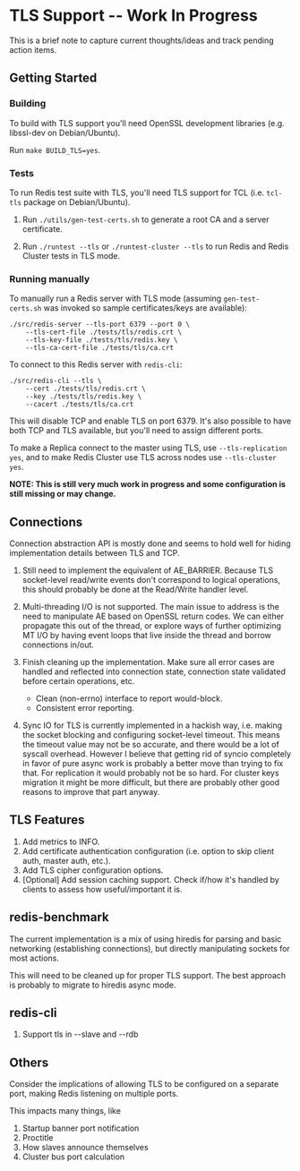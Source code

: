 TLS Support -- Work In Progress
===============================

This is a brief note to capture current thoughts/ideas and track pending action
items.

Getting Started
---------------

### Building

To build with TLS support you'll need OpenSSL development libraries (e.g.
libssl-dev on Debian/Ubuntu).

Run `make BUILD_TLS=yes`.

### Tests

To run Redis test suite with TLS, you'll need TLS support for TCL (i.e.
`tcl-tls` package on Debian/Ubuntu).

1. Run `./utils/gen-test-certs.sh` to generate a root CA and a server
   certificate.

2. Run `./runtest --tls` or `./runtest-cluster --tls` to run Redis and Redis
   Cluster tests in TLS mode.

### Running manually

To manually run a Redis server with TLS mode (assuming `gen-test-certs.sh` was
invoked so sample certificates/keys are available):

    ./src/redis-server --tls-port 6379 --port 0 \
        --tls-cert-file ./tests/tls/redis.crt \
        --tls-key-file ./tests/tls/redis.key \
        --tls-ca-cert-file ./tests/tls/ca.crt

To connect to this Redis server with `redis-cli`:

    ./src/redis-cli --tls \
        --cert ./tests/tls/redis.crt \
        --key ./tests/tls/redis.key \
        --cacert ./tests/tls/ca.crt

This will disable TCP and enable TLS on port 6379. It's also possible to have
both TCP and TLS available, but you'll need to assign different ports.

To make a Replica connect to the master using TLS, use `--tls-replication yes`,
and to make Redis Cluster use TLS across nodes use `--tls-cluster yes`.

**NOTE: This is still very much work in progress and some configuration is still
missing or may change.**

Connections
-----------

Connection abstraction API is mostly done and seems to hold well for hiding
implementation details between TLS and TCP.

1. Still need to implement the equivalent of AE_BARRIER.  Because TLS
   socket-level read/write events don't correspond to logical operations, this
   should probably be done at the Read/Write handler level.

2. Multi-threading I/O is not supported.  The main issue to address is the need
   to manipulate AE based on OpenSSL return codes.  We can either propagate this
   out of the thread, or explore ways of further optimizing MT I/O by having
   event loops that live inside the thread and borrow connections in/out.

3. Finish cleaning up the implementation.  Make sure all error cases are handled
   and reflected into connection state, connection state validated before
   certain operations, etc.
    - Clean (non-errno) interface to report would-block.
    - Consistent error reporting.

4. Sync IO for TLS is currently implemented in a hackish way, i.e. making the
   socket blocking and configuring socket-level timeout.  This means the timeout
   value may not be so accurate, and there would be a lot of syscall overhead.
   However I believe that getting rid of syncio completely in favor of pure
   async work is probably a better move than trying to fix that. For replication
   it would probably not be so hard. For cluster keys migration it might be more
   difficult, but there are probably other good reasons to improve that part
   anyway.

TLS Features
------------

1. Add metrics to INFO.
2. Add certificate authentication configuration (i.e. option to skip client
auth, master auth, etc.).
3. Add TLS cipher configuration options.
4. [Optional] Add session caching support. Check if/how it's handled by clients
   to assess how useful/important it is.


redis-benchmark
---------------

The current implementation is a mix of using hiredis for parsing and basic
networking (establishing connections), but directly manipulating sockets for
most actions.

This will need to be cleaned up for proper TLS support. The best approach is
probably to migrate to hiredis async mode.

redis-cli
---------
1. Support tls in --slave and --rdb


Others
------

Consider the implications of allowing TLS to be configured on a separate port,
making Redis listening on multiple ports.

This impacts many things, like
1. Startup banner port notification
2. Proctitle
3. How slaves announce themselves
4. Cluster bus port calculation
